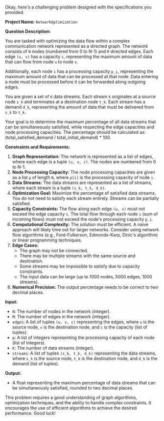 Okay, here's a challenging problem designed with the specifications you provided.

**Project Name:** `NetworkOptimization`

**Question Description:**

You are tasked with optimizing the data flow within a complex communication network represented as a directed graph. The network consists of `N` nodes (numbered from 0 to N-1) and `M` directed edges. Each edge `(u, v)` has a capacity `c`, representing the maximum amount of data that can flow from node `u` to node `v`.

Additionally, each node `i` has a processing capacity `p_i`, representing the maximum amount of data that can be processed at that node. Data entering a node must be processed before it can be forwarded along outgoing edges.

You are given a set of `K` data streams. Each stream `k` originates at a source node `s_k` and terminates at a destination node `t_k`. Each stream has a demand `d_k`, representing the amount of data that must be delivered from `s_k` to `t_k`.

Your goal is to determine the maximum percentage of all data streams that can be simultaneously satisfied, while respecting the edge capacities and node processing capacities. The percentage should be calculated as: (total_satisfied_demand / total_initial_demand) * 100.

**Constraints and Requirements:**

1.  **Graph Representation:** The network is represented as a list of edges, where each edge is a tuple `(u, v, c)`. The nodes are numbered from 0 to N-1.
2.  **Node Processing Capacity:** The node processing capacities are given as a list `p` of length `N`, where `p[i]` is the processing capacity of node `i`.
3.  **Data Streams:** The data streams are represented as a list of streams, where each stream is a tuple `(s_k, t_k, d_k)`.
4.  **Optimization Goal:** Maximize the percentage of satisfied data streams. You *do not* need to satisfy each stream entirely. Streams can be partially satisfied.
5.  **Capacity Constraints:** The flow along each edge `(u, v)` must not exceed the edge capacity `c`. The total flow through each node `i` (sum of incoming flows) must not exceed the node's processing capacity `p_i`.
6.  **Computational Complexity:** The solution must be efficient. A naive approach will likely time out for larger networks. Consider using network flow algorithms (e.g., Ford-Fulkerson, Edmonds-Karp, Dinic's algorithm) or linear programming techniques.
7.  **Edge Cases:**
    *   The graph may not be connected.
    *   There may be multiple streams with the same source and destination.
    *   Some streams may be impossible to satisfy due to capacity constraints.
    *   The input data can be large (up to 1000 nodes, 5000 edges, 1000 streams).
8. **Numerical Precision:** The output percentage needs to be correct to two decimal places.

**Input:**

*   `N`: The number of nodes in the network (integer).
*   `M`: The number of edges in the network (integer).
*   `edges`: A list of tuples `(u, v, c)` representing the edges, where `u` is the source node, `v` is the destination node, and `c` is the capacity (list of tuples).
*   `p`: A list of integers representing the processing capacity of each node (list of integers).
*   `K`: The number of data streams (integer).
*   `streams`: A list of tuples `(s_k, t_k, d_k)` representing the data streams, where `s_k` is the source node, `t_k` is the destination node, and `d_k` is the demand (list of tuples).

**Output:**

*   A float representing the maximum percentage of data streams that can be simultaneously satisfied, rounded to two decimal places.

This problem requires a good understanding of graph algorithms, optimization techniques, and the ability to handle complex constraints. It encourages the use of efficient algorithms to achieve the desired performance. Good luck!
